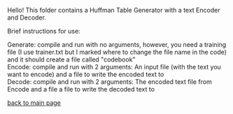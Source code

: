 Hello! This folder contains a Huffman Table Generator with a text Encoder and Decoder.

Brief instructions for use:

Generate: compile and run with no arguments, however, you need a training file (I use trainer.txt but I marked where to change the file name in the code) and it should create a file called "codebook"  
Encode: compile and run with 2 arguments: An input file (with the text you want to encode) and a file to write the encoded text to  
Decode: compile and run with 2 arguments: The encoded text file from Encode and a file a file to write the decoded text to  
  
[back to main page](https://github.com/shooby-d/projects) 
